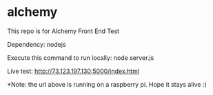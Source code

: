 # alchemy
This repo is for Alchemy Front End Test

Dependency: nodejs

Execute this command to run locally:
node server.js

Live test: http://73.123.197.130:5000/index.html

*Note: the url above is running on a raspberry pi. Hope it stays alive :)

